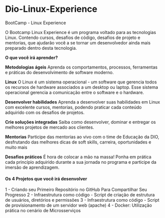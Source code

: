 # Dio-Linux-Experience
BootCamp - Linux Experience

O Bootcamp Linux Experience é um programa voltado para as tecnologias Linux. Contendo cursos, desafios de código, desafios de projeto e mentorias, que ajudarão você a se tornar um desenvolvedor ainda mais preparado dentro desta tecnologia.

**O que você irá aprender?**

 **Metodologias ágeis**
Aprenda os comportamentos, processos, ferramentas e práticas do desenvolvimento de software moderno.

**Linux**
O Linux é um sistema operacional - um software que gerencia todos os recursos de hardware associados a um desktop ou laptop. Esse sistema operacional gerencia a comunicação entre o software e o hardware.

**Desenvolver habilidades**
Aprenda a desenvolver suas habilidades em Linux com excelente cursos, mentorias, podendo praticar cada conteúdo adquirido com os desafios de projetos.

**Crie soluções integradas**
Saiba como desenvolver, dominar e entregar os melhores projetos de mercado aos clientes.

**Mentorias**
Participe das mentorias ao vivo com o time de Educação da DIO, desfrutando das melhores dicas de soft skills, carreira, oportunidades e muito mais

**Desafios práticos**
É hora de colocar a mão na massa! Ponha em prática cada princípio adquirido durante a sua jornada no programa e participe da imersão de aprendizagem.

#### **Os 4 Projetos que você irá desenvolver**

1 - Criando seu Primeiro Repositório no GitHub Para Compartilhar Seu Progresso
2 - Infraestrutura como código - Script de criação de estrutura de usuários, diretórios e permissões
3 - Infraestrutura como código - Script de provisionamento de um servidor web (apache)
4 - Docker: Utilização prática no cenário de Microsserviços

